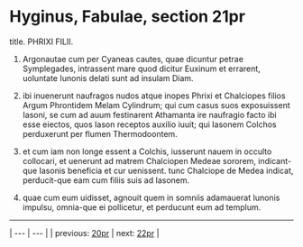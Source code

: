 # Hyginus, Fabulae, section 21pr

title. PHRIXI FILII.



1. Argonautae cum per Cyaneas cautes, quae dicuntur petrae Symplegades, intrassent mare quod dicitur Euxinum et errarent, uoluntate Iunonis delati sunt ad insulam Diam.



2. ibi inuenerunt naufragos nudos atque inopes Phrixi et Chalciopes filios Argum Phrontidem Melam Cylindrum; qui cum casus suos exposuissent Iasoni, se cum ad auum festinarent Athamanta ire naufragio facto ibi esse eiectos, quos Iason receptos auxilio iuuit; qui Iasonem Colchos perduxerunt per flumen Thermodoontem.



3. et cum iam non longe essent a Colchis, iusserunt nauem in occulto collocari, et uenerunt ad matrem Chalciopen Medeae sororem, indicant-que Iasonis beneficia et cur uenissent. tunc Chalciope de Medea indicat, perducit-que eam cum filiis suis ad Iasonem.



4. quae cum eum uidisset, agnouit quem in somniis adamauerat Iunonis impulsu, omnia-que ei pollicetur, et perducunt eum ad templum.



---

| --- | --- |
| previous: [20pr](../20pr/) | next: [22pr](../22pr/) |